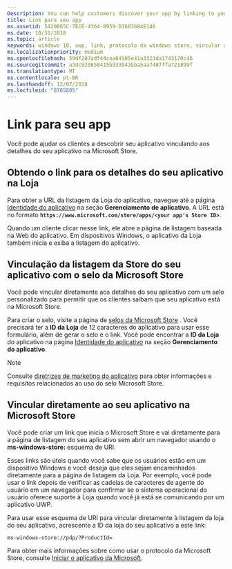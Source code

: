```yaml
---
Description: You can help customers discover your app by linking to your app's listing in the Microsoft Store.
title: Link para seu app
ms.assetid: 5420B65C-7ECE-4364-8959-D1683684E146
ms.date: 10/31/2018
ms.topic: article
keywords: windows 10, uwp, link, protocolo da windows store, vincular a um aplicativo, vincular ao aplicativo
ms.localizationpriority: medium
ms.openlocfilehash: 59df207adf44cea04505e41a3323da1743170c46
ms.sourcegitcommit: a3dc929858415b933943bba5aa7487ffa721899f
ms.translationtype: MT
ms.contentlocale: pt-BR
ms.lasthandoff: 12/07/2018
ms.locfileid: "8785805"
---
```

# <a name="link-to-your-app"></a>Link para seu app


Você pode ajudar os clientes a descobrir seu aplicativo vinculando aos detalhes do seu aplicativo na Microsoft Store.

## <a name="getting-the-link-to-your-apps-store-listing"></a>Obtendo o link para os detalhes do seu aplicativo na Loja

Para obter a URL da listagem da Loja do aplicativo, navegue até a página [Identidade do aplicativo](view-app-identity-details.md) na seção **Gerenciamento de aplicativo**. A URL está no formato **`https://www.microsoft.com/store/apps/<your app's Store ID>`**.

Quando um cliente clicar nesse link, ele abre a página de listagem baseada na Web do aplicativo. Em dispositivos Windows, o aplicativo da Loja também inicia e exiba a listagem do aplicativo.


## <a name="linking-to-your-apps-store-listing-with-the-microsoft-store-badge"></a>Vinculação da listagem da Store do seu aplicativo com o selo da Microsoft Store

Você pode vincular diretamente aos detalhes do seu aplicativo com um selo personalizado para permitir que os clientes saibam que seu aplicativo está na Microsoft Store.

Para criar o selo, visite a página de [selos da Microsoft Store](http://go.microsoft.com/fwlink/p/?LinkID=534236) . Você precisará ter a **ID da Loja** de 12 caracteres do aplicativo para usar esse formulário, além de gerar o selo e o link. Você pode encontrar a **ID da Loja** do aplicativo na página [Identidade do aplicativo](view-app-identity-details.md) na seção **Gerenciamento do aplicativo**.

> [!NOTE]
> Consulte [diretrizes de marketing do aplicativo](app-marketing-guidelines.md) para obter informações e requisitos relacionados ao uso do selo Microsoft Store.


## <a name="linking-directly-to-your-app-in-the-microsoft-store"></a>Vincular diretamente ao seu aplicativo na Microsoft Store

Você pode criar um link que inicia o Microsoft Store e vai diretamente para a página de listagem do seu aplicativo sem abrir um navegador usando o **ms-windows-store:** esquema de URI.

Esses links são úteis quando você sabe que os usuários estão em um dispositivo Windows e você deseja que eles sejam encaminhados diretamente para a página de listagem da Loja. Por exemplo, você pode usar o link depois de verificar as cadeias de caracteres de agente do usuário em um navegador para confirmar se o sistema operacional do usuário oferece suporte à Loja quando você já está se comunicando por um aplicativo UWP.

Para usar esse esquema de URI para vincular diretamente à listagem da loja do seu aplicativo, acrescente a ID da loja do seu aplicativo a este link:

`ms-windows-store://pdp/?ProductId=`

Para obter mais informações sobre como usar o protocolo da Microsoft Store, consulte [Iniciar o aplicativo da Microsoft](../launch-resume/launch-store-app.md).

 

 




